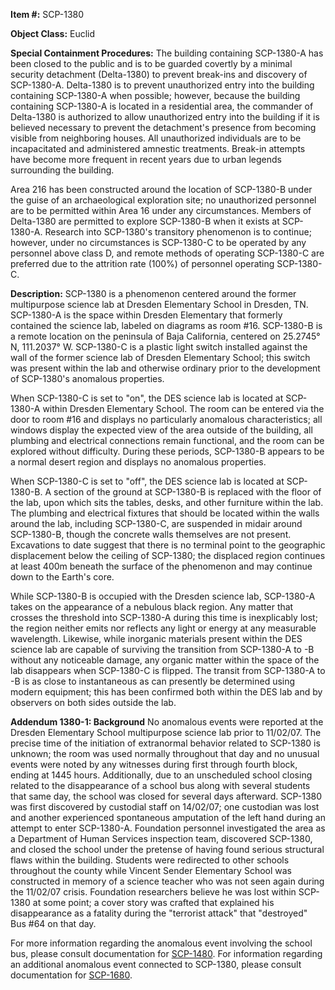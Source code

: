 **Item #:** SCP-1380

**Object Class:** Euclid

**Special Containment Procedures:** The building containing SCP-1380-A has been closed to the public and is to be guarded covertly by a minimal security detachment (Delta-1380) to prevent break-ins and discovery of SCP-1380-A. Delta-1380 is to prevent unauthorized entry into the building containing SCP-1380-A when possible; however, because the building containing SCP-1380-A is located in a residential area, the commander of Delta-1380 is authorized to allow unauthorized entry into the building if it is believed necessary to prevent the detachment's presence from becoming visible from neighboring houses. All unauthorized individuals are to be incapacitated and administered amnestic treatments. Break-in attempts have become more frequent in recent years due to urban legends surrounding the building.

Area 216 has been constructed around the location of SCP-1380-B under the guise of an archaeological exploration site; no unauthorized personnel are to be permitted within Area 16 under any circumstances. Members of Delta-1380 are permitted to explore SCP-1380-B when it exists at SCP-1380-A. Research into SCP-1380's transitory phenomenon is to continue; however, under no circumstances is SCP-1380-C to be operated by any personnel above class D, and remote methods of operating SCP-1380-C are preferred due to the attrition rate (100%) of personnel operating SCP-1380-C.

**Description:** SCP-1380 is a phenomenon centered around the former multipurpose science lab at Dresden Elementary School in Dresden, TN. SCP-1380-A is the space within Dresden Elementary that formerly contained the science lab, labeled on diagrams as room #16. SCP-1380-B is a remote location on the peninsula of Baja California, centered on 25.2745° N, 111.2037° W. SCP-1380-C is a plastic light switch installed against the wall of the former science lab of Dresden Elementary School; this switch was present within the lab and otherwise ordinary prior to the development of SCP-1380's anomalous properties.

When SCP-1380-C is set to "on", the DES science lab is located at SCP-1380-A within Dresden Elementary School. The room can be entered via the door to room #16 and displays no particularly anomalous characteristics; all windows display the expected view of the area outside of the building, all plumbing and electrical connections remain functional, and the room can be explored without difficulty. During these periods, SCP-1380-B appears to be a normal desert region and displays no anomalous properties.

When SCP-1380-C is set to "off", the DES science lab is located at SCP-1380-B. A section of the ground at SCP-1380-B is replaced with the floor of the lab, upon which sits the tables, desks, and other furniture within the lab. The plumbing and electrical fixtures that should be located within the walls around the lab, including SCP-1380-C, are suspended in midair around SCP-1380-B, though the concrete walls themselves are not present. Excavations to date suggest that there is no terminal point to the geographic displacement below the ceiling of SCP-1380; the displaced region continues at least 400m beneath the surface of the phenomenon and may continue down to the Earth's core.

While SCP-1380-B is occupied with the Dresden science lab, SCP-1380-A takes on the appearance of a nebulous black region. Any matter that crosses the threshold into SCP-1380-A during this time is inexplicably lost; the region neither emits nor reflects any light or energy at any measurable wavelength. Likewise, while inorganic materials present within the DES science lab are capable of surviving the transition from SCP-1380-A to -B without any noticeable damage, any organic matter within the space of the lab disappears when SCP-1380-C is flipped. The transit from SCP-1380-A to -B is as close to instantaneous as can presently be determined using modern equipment; this has been confirmed both within the DES lab and by observers on both sides outside the lab.

**Addendum 1380-1: Background** No anomalous events were reported at the Dresden Elementary School multipurpose science lab prior to 11/02/07. The precise time of the initiation of extranormal behavior related to SCP-1380 is unknown; the room was used normally throughout that day and no unusual events were noted by any witnesses during first through fourth block, ending at 1445 hours. Additionally, due to an unscheduled school closing related to the disappearance of a school bus along with several students that same day, the school was closed for several days afterward. SCP-1380 was first discovered by custodial staff on 14/02/07; one custodian was lost and another experienced spontaneous amputation of the left hand during an attempt to enter SCP-1380-A. Foundation personnel investigated the area as a Department of Human Services inspection team, discovered SCP-1380, and closed the school under the pretense of having found serious structural flaws within the building. Students were redirected to other schools throughout the county while Vincent Sender Elementary School was constructed in memory of a science teacher who was not seen again during the 11/02/07 crisis. Foundation researchers believe he was lost within SCP-1380 at some point; a cover story was crafted that explained his disappearance as a fatality during the "terrorist attack" that "destroyed" Bus #64 on that day.

For more information regarding the anomalous event involving the school bus, please consult documentation for [SCP-1480](/scp-1480). For information regarding an additional anomalous event connected to SCP-1380, please consult documentation for [SCP-1680](/scp-1680).